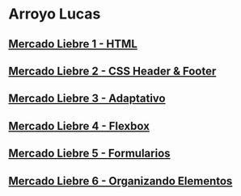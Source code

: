 # Arroyo Lucas

## [Mercado Liebre 1 - HTML](https://github.com/lucas21Arroyo/MercadoLiebre/tree/estructuraWeb)
## [Mercado Liebre 2 - CSS Header & Footer](https://github.com/lucas21Arroyo/MercadoLiebre/tree/estructuraConCSS)
## [Mercado Liebre 3 - Adaptativo](https://github.com/lucas21Arroyo/MercadoLiebre/tree/adaptativo)
## [Mercado Liebre 4 - Flexbox](https://github.com/lucas21Arroyo/MercadoLiebre/tree/flexbox)
## [Mercado Liebre 5 - Formularios](https://github.com/lucas21Arroyo/MercadoLiebre/tree/formularios)
## [Mercado Liebre 6 - Organizando Elementos](https://github.com/lucas21Arroyo/LucasArroyo-C21-MercadoLiebre/tree/organizandoElementos)

